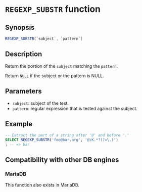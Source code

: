 # `REGEXP_SUBSTR` function

## Synopsis

```sql
REGEXP_SUBSTR(`subject`, `pattern`)
```

## Description

Return the portion of the `subject` matching the `pattern`.

Return `NULL` if the subject or the pattern is NULL.

## Parameters

* `subject`: subject of the test.
* `pattern`: regular expression that is tested against the subject.

## Example

```sql
-- Extract the part of a string after '@' and before '.'
SELECT REGEXP_SUBSTR('foo@bar.org', '@\K.*?(?=\.)')
; -- => bar
```

## Compatibility with other DB engines

### MariaDB

This function also exists in MariaDB.
